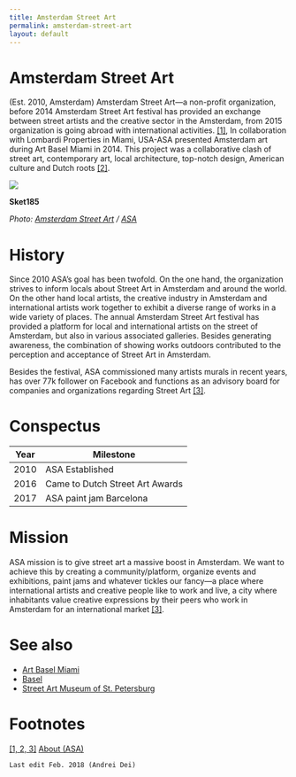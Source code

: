 ```yaml
---
title: Amsterdam Street Art
permalink: amsterdam-street-art
layout: default
---
```


# Amsterdam Street Art

(Est. 2010, Amsterdam) Amsterdam Street Art—a non-profit organization, before 2014 Amsterdam Street Art festival has provided an exchange between street artists and the creative sector in the Amsterdam, from 2015 organization is going abroad with international activities. <span id="a1">[\[1\]](#f1)</span>, In collaboration with Lombardi Properties in Miami, USA-ASA presented Amsterdam art during Art Basel Miami in 2014. This project was a collaborative clash of street art, contemporary art, local architecture, top-notch design, American culture and Dutch roots <span id="a2">[\[2\]](#f2)</span>.

![](https://amsterdamstreetart.com/wp-content/uploads/2017/01/14372317_1087170511377779_211637880964187915_o-1-808x400.jpg)

**Sket185**

*Photo: [Amsterdam Street Art](amsterdam-street-art) / [ASA](https://amsterdamstreetart.com/2017/01/09/sket185/)*

# History

Since 2010 ASA’s goal has been twofold. On the one hand, the organization strives to inform locals about Street Art in Amsterdam and around the world. On the other hand local artists, the creative industry in Amsterdam and international artists work together to exhibit a diverse range of works in a wide variety of places. The annual Amsterdam Street Art festival has provided a platform for local and international artists on the street of Amsterdam, but also in various associated galleries. Besides generating awareness, the combination of showing works outdoors contributed to the perception and acceptance of Street Art in Amsterdam.

Besides the festival, ASA commissioned many artists murals in recent years, has over 77k follower on Facebook and functions as an advisory board for companies and organizations regarding Street Art <span id="a3">[\[3\]](#f3)</span>.

# Conspectus

|Year|Milestone|
|----|---------|
|2010|ASA Established|
|2016|Came to Dutch Street Art Awards|
|2017|ASA paint jam Barcelona|

# Mission

ASA mission is to give street art a massive boost in Amsterdam. We want to achieve this by creating a community/platform, organize events and exhibitions, paint jams and whatever tickles our fancy—a place where international artists and creative people like to work and live, a city where inhabitants value creative expressions by their peers who work in Amsterdam for an international market <span id="a3">[\[3\]](#f3)</span>.

# See also

- [Art Basel Miami](art-basel-miami)
- [Basel](basel)
- [Street Art Museum of St. Petersburg](street-art-museum-of-st-petersburg)

# Footnotes

[[1, 2, 3]](#a1) <span id="f1"></span> [About (ASA)](http://amsterdamstreetart.com/about/)

`Last edit Feb. 2018 (Andrei Dei)`

